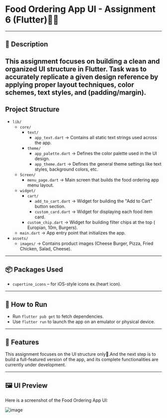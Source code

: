 # Food Ordering App UI - Assignment 6 (Flutter)🍔📱


---
## 📖 Description

This assignment focuses on building a clean and organized UI structure in Flutter. Task was to accurately replicate a given design reference by applying proper layout techniques, color schemes, text styles, and (padding/margin).  
---

## Project Structure
- `lib/`
  - `core/`
    - `text/`
      - `app_text.dart` → Contains all static text strings used across the app.
    - `theme/`
      - `app_palette.dart` → Defines the color palette used in the UI design.
      - `app_theme.dart` → Defines the general theme settings like text styles, background colors, etc.
  - `Screen/`
    - `menu_page.dart` → Main screen that builds the food ordering app menu layout.
  - `widget/`
    - `cart/`
      - `add_to_cart.dart` → Widget for building the "Add to Cart" button section.
      - `custom_card.dart` → Widget for displaying each food item card.
    - `custom_chip.dart` → Widget for building filter chips at the top ( Europian, 10m, Burgers).
  - `main.dart` → App entry point that initializes the app.
- `assets/`
  - `images/` → Contains product images (Cheese Burger, Pizza, Fried Chicken, Salad, Cheese).
---
## 📦 Packages Used

- `cupertino_icons` – for iOS-style icons ex.(heart icon).
---
## 🚀 How to Run

- Run `flutter pub get` to fetch dependencies.
- Use `flutter run` to launch the app on an emulator or physical device.
---
## 🧠 Features

This assignment focuses on the UI structure only.ِAnd the next step is to build a full-featured version of the app, and its complete functionalities are currently under development.

---
## 🖼️ UI Preview

Here is a screenshot of the Food Ordering App UI:

![image](https://github.com/user-attachments/assets/a0bcd6bf-a185-4f64-9205-8397609491f7)




